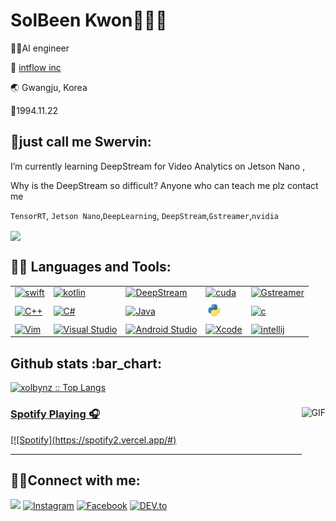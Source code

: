 
# SolBeen Kwon👨🏻‍💻
👨‍💼AI engineer

🏢 [intflow inc](http://intflow.ai/)

🌏 Gwangju, Korea

🎉1994.11.22
  
## 🌱just call me Swervin:

I’m currently learning DeepStream for Video Analytics on Jetson Nano ,  

Why is the DeepStream so difficult? Anyone who can teach me plz contact me  



`TensorRT`, `Jetson Nano`,`DeepLearning`, `DeepStream`,`Gstreamer`,`nvidia`


<img align='center' src='https://steamuserimages-a.akamaihd.net/ugc/957473855117891289/F7A5B263CDFB96298115BD0134A0D3A437D2F956/' width='600"'>

## 👨‍💻 Languages and Tools:

<table>
    <tbody>
        <tr>
            <td><a href="https://developer.apple.com/swift/"><img alt="swift" title="swift" height="32px"
                        src="https://cdn4.iconfinder.com/data/icons/logos-3/1300/swift-seeklogo-512.png" /></a>
            </td>
            <td><a href="https://kotlinlang.org/"><img alt="kotlin" title="kotlin" height="28px"
                        src="https://download.logo.wine/logo/Kotlin_(programming_language)/Kotlin_(programming_language)-Logo.wine.png" /></a>
            </td>
            <td><a href="https://developer.nvidia.com/deepstream-sdk"><img alt="DeepStream" title="DeepStream" height="32px"
                        src="https://docs.nvidia.com/metropolis/deepstream/dev-guide/_static/nv_logo.png" /></a>
            </td>
            <td><a href="https://en.wikipedia.org/wiki/CUDA"><img alt="cuda" title="cuda" height="35px"
                        src="https://upload.wikimedia.org/wikipedia/en/b/b9/Nvidia_CUDA_Logo.jpg" /></a>
            </td>
            <td><a href="https://gstreamer.freedesktop.org/"><img alt="Gstreamer" title="Gstreamer" height="28px"
                        src="https://pbs.twimg.com/profile_images/525141759223808000/ZMyzJwxj_400x400.png" /></a>
            </td>
        </tr>
        <tr>
            <td><a href="https://wikipedia.org/wiki/C%2B%2B"><img alt="C++" title="C++" height="28px"
                        src="https://img.icons8.com/color/48/000000/c-plus-plus-logo.png" /></a></td>
            <td><a href="https://en.wikipedia.org/wiki/C_Sharp_(programming_language)"><img alt="C#" title="C#" height="28px"
                        src="https://img.icons8.com/color/48/000000/c-sharp-logo.png" /></a></td>
            <td><a href="https://www.oracle.com/kr/java/"><img alt="Java" title="Java" height="28px"
                        src="https://img.icons8.com/color/48/000000/java-coffee-cup-logo.png" /></a></td>
            <td><a href="https://www.python.org/"><img alt="Python" title="Python" height="28px"
                        src="https://raw.githubusercontent.com/github/explore/80688e429a7d4ef2fca1e82350fe8e3517d3494d/topics/python/python.png" /></a>
            </td>
            <td><a href="https://en.wikipedia.org/wiki/C"><img alt="c" title="c" height="28px"
                        src="https://img.icons8.com/color/48/000000/c-programming.png" /></a></td>
        </tr>
        <tr>
            <td><a href="https://www.vim.org/"><img alt="Vim" title="Vim" height="28px"
                        src="https://upload.wikimedia.org/wikipedia/commons/thumb/9/9f/Vimlogo.svg/1200px-Vimlogo.svg.png" /></a>
            </td>
            <td><a href="https://code.visualstudio.com/"><img alt="Visual Studio" title="Visual Studio Code" height="28px"
                        src="https://img.icons8.com/fluent/48/000000/visual-studio-code-2019.png" /></a></td>
            <td><a href="https://developer.android.com/studio"><img alt="Android Studio" title="Android Studio" height="28px"
                        src="https://i.imgur.com/6nJGNMN.png" /></a></td>
            <td><a href="https://developer.apple.com/xcode/"><img alt="Xcode" title="Xcode" height="28px"
                        src="https://developer.apple.com/design/human-interface-guidelines/macos/images/app-icon-realistic-materials_2x.png" /></a></td>
            <td><a href="https://www.jetbrains.com//idea/"><img alt="intellij" title="intellij" height="28px"
                        src="https://upload.wikimedia.org/wikipedia/commons/thumb/9/9c/IntelliJ_IDEA_Icon.svg/1024px-IntelliJ_IDEA_Icon.svg.png" /></a></td>
        </tr>
    </tbody>
</table>

<p align="left">


<h2 align="left">Github stats :bar_chart:</h2>

<p align="left"><a href="https://open.spotify.com/user/r7uc1kmdx8gkkowg9u0osgm1f"><img src="https://github-readme-stats.vercel.app/api/top-langs/?username=xolbynz&langs_count=10&theme=tokyonight&layout=compact" alt="xolbynz :: Top Langs" /></p>
<img align="right" alt="GIF" height="170px" src="https://media.giphy.com/media/J5B1Y8QZnzXXbLQIBu/giphy.gif" />

### Spotify Playing 🎧

[![Spotify][(https://spotify2.vercel.app/#)](https://open.spotify.com/user/r7uc1kmdx8gkkowg9u0osgm1f)



---


## 🙋🏾Connect with me:
<a href="mailto:rnjs5162@gmail.com"><img src="https://img.shields.io/badge/-gmail-D14836?style=flat&logo=Gmail&logoColor=white"/></a>
<a href="https://www.instagram.com/___swervin" target="_blank"><img src="https://img.shields.io/badge/Instagram-%23E4405F.svg?&style=flat-square&logo=instagram&logoColor=white" alt="Instagram"></a>
<a href="https://www.facebook.com/profile.php?id=100002142871669" target="_blank"><img src="https://img.shields.io/badge/Facebook-%231877F2.svg?&style=flat-square&logo=facebook&logoColor=white" alt="Facebook"></a>
<a href="https://dev.to/swervin" target="_blank"><img src="https://img.shields.io/badge/DEV-%230A0A0A.svg?&style=flat-square&logo=DEV.to&logoColor=white" alt="DEV.to"></a>
</p>

